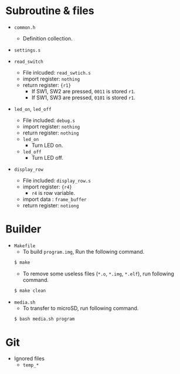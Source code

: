 # Subroutine & files
- `common.h`
	- Definition collection.
- `settings.s`
	
- `read_switch`
	- File inlcuded: `read_swtich.s`
	- import register: `nothing`
	- return register: `{r1}`
		- If SW1, SW2 are pressed, `0011` is stored `r1`.
		- If SW1, SW3 are pressed, `0101` is stored `r1`.
- `led_on`, `led_off`
	- File included: `debug.s`
	- import register: `nothing`
	- return register: `nothing`
	- `led_on`
		- Turn LED on.
	- `led_off`
		- Turn LED off.
- `display_row`
	- File included: `display_row.s`
	- import register: `{r4}`
		- `r4` is row variable.
	- import data    : `frame_buffer`
	- return register: `notiong`
# Builder
- `Makefile`
	- To build `program.img`, Run the following command.
	```Bash
	$ make
	```
	- To remove some useless files (`*.o`, `*.img`, `*.elf`), run following command.
	```Bash
	$ make clean
	```
- `media.sh`
	- To transfer to microSD, run following command.
	```Bash
	$ bash media.sh program
	```
# Git
- Ignored files
	- `temp_*`

